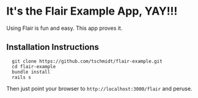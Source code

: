 It's the Flair Example App, YAY!!!
===================================

Using Flair is fun and easy. This app proves it.

Installation Instructions
-----------------------------------

```
  git clone https://github.com/tschmidt/flair-example.git
  cd flair-example
  bundle install
  rails s
```

Then just point your browser to `http://localhost:3000/flair` and peruse.